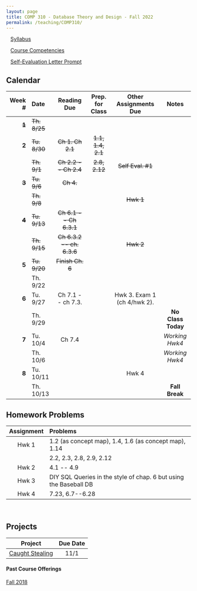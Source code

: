 ```yaml
---
layout: page
title: COMP 310 - Database Theory and Design - Fall 2022
permalink: /teaching/COMP310/
---
```


&nbsp;&nbsp;&nbsp;[Syllabus](/teaching/COMP310/comp310-syllabus.pdf)

&nbsp;&nbsp;&nbsp;[Course Competencies](/teaching/COMP310/COMP310-Competencies.pdf)

&nbsp;&nbsp;&nbsp;[Self-Evaluation Letter Prompt](/teaching/COMP310/evalletter.pdf)


## Calendar

|Week \# | Date | Reading Due | Prep. for Class | Other Assignments Due | Notes |
| ---: | :--- | :---: | :---: | :---: | :---: |
| ~~**1**~~ | ~~Th. 8/25~~ | | | |
| **2** | ~~Tu. 8/30~~ | ~~Ch 1. Ch 2.1~~ | ~~1.1, 1.4, 2.1~~ | | |
| | ~~Th. 9/1~~ | ~~Ch 2.2 -- Ch 2.4~~ | ~~2.8, 2.12~~ | ~~Self Eval. \#1~~ | |
| ~~**3**~~ | ~~Tu. 9/6~~  | ~~Ch 4.~~ | | |  |
| | ~~Th. 9/8~~  |  | | ~~Hwk 1~~ | |
| ~~**4**~~ | ~~Tu. 9/13~~  | ~~Ch 6.1 -- Ch 6.3.1~~ | | |  |
| | ~~Th. 9/15~~  | ~~Ch 6.3.2 -- ch. 6.3.6~~ | | ~~Hwk 2~~ | |
| **5** | ~~Tu. 9/20~~  | ~~Finish Ch. 6~~ | | |  |
| | Th. 9/22  | | | | |
| **6** | Tu. 9/27  | Ch 7.1 -- ch 7.3. | | Hwk 3. Exam 1 (ch 4/hwk 2). |  |
| | Th. 9/29  | | | | **No Class Today** |
| **7** | Tu. 10/4  | Ch 7.4 | | | *Working Hwk4* |
| | Th. 10/6  | | | | *Working Hwk4* |
| **8** | Tu. 10/11  | | | Hwk 4 | |
| | Th. 10/13  | | | | **Fall Break** |


## Homework Problems

| Assignment | Problems |
| :---: | :--- |
| Hwk 1 |  1.2 (as concept map), 1.4, 1.6 (as concept map), 1.14 |
|       |  2.2, 2.3, 2.8, 2.9, 2.12 |
| Hwk 2 |  4.1 -- 4.9 |
| Hwk 3 |  DIY SQL Queries in the style of chap. 6 but using the Baseball DB   |
| Hwk 4 | 7.23, 6.7--6.28 |


&nbsp;
&nbsp;
&nbsp;

## Projects

| Project | Due Date |
| :--: | :--: |
| [Caught Stealing](/teaching/COMP310/projects/caughtstealing/) | 11/1 |


#### Past Course Offerings

[Fall 2018](/teaching/COMP310/fa18/)
